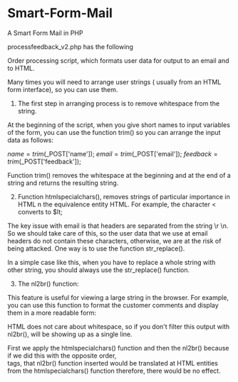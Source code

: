 # Smart-Form-Mail
A Smart Form Mail in PHP

processfeedback_v2.php has the following

Order processing script, which formats user data for output to an email and to HTML.

Many times you will need to arrange user strings  ( usually from an HTML form interface), so you can use them.

1. The first step in arranging process is to remove whitespace from the string.

At the beginning of the script, when you  give short names to input variables of the form, you can use the function trim() so you can arrange the input data as follows:

$name = trim($_POST['name']);
$email = trim($_POST['email']);
$feedback = trim($_POST['feedback']);

Function trim() removes the whitespace at the beginning and at the end of a string and returns the resulting string. 

2. Function htmlspecialchars(), removes strings of particular importance in HTML n the equivalence entity HTML. 
For example, the character < converts to $lt; 

The key issue with email is that headers are separated from the string \r \n. So we should take care of this, so the user data that we use at email headers do not contain these characters, otherwise, we are at the risk of being attacked.
One way is to use the function str_replace().

In a simple case like this, when you have to replace a whole string with other string, you should always use the str_replace() function.

3. The nl2br() function:

This feature is useful for viewing a large string in the browser. For example, you can use this function to format the customer comments and display them in a more readable form:

<p><?php echo nl2br(htmlspecialchars($feedback)); ?></p>

HTML does not care about whitespace, so if you don't filter this output with nl2br(), will be showing up as a single line.

First we apply the htmlspecialchars() function and then the nl2br() because if we did this with the opposite order, <br/> tags, that nl2br() function inserted would be translated at HTML entities from the htmlspecialchars() function therefore, there would be no effect. 


